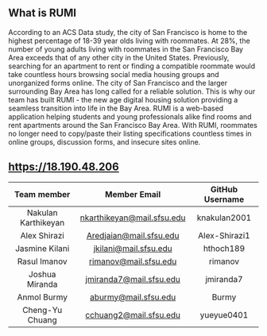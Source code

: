 ## What is RUMI
According to an ACS Data study, the city of San Francisco is home to the highest percentage of 18-39 year olds living with roommates. At 28%, the number of young adults living with roommates in the San Francisco Bay Area exceeds that of any other city in the United States. Previously, searching for an apartment to rent or finding a compatible roommate would take countless hours browsing social media housing groups and unorganized forms online. The city of San Francisco and the larger surrounding Bay Area has long called for a reliable solution. 
This is why our team has built RUMI - the new age digital housing solution providing a seamless transition into life in the Bay Area. RUMI is a web-based application helping students and young professionals alike find rooms and rent apartments around the San Francisco Bay Area. With RUMI, roommates no longer need to copy/paste their listing specifications countless times in online groups, discussion forms, and insecure sites online.

## https://18.190.48.206


| Team member | Member Email | GitHub Username |
|    :---:     |     :---:     |     :---:       |
| Nakulan Karthikeyan     | nkarthikeyan@mail.sfsu.edu | knakulan2001 |
| Alex Shirazi     |        Aredjaian@mail.sfsu.edu       |     Alex-Shirazi1            |
| Jasmine Kilani      |     jkilani@mail.sfsu.edu          |      hthoch189           | 
| Rasul Imanov      |     rimanov@mail.sfsu.edu          |      rimanov           |
| Joshua Miranda      |       jmiranda7@mail.sfsu.edu        |        jmiranda7         |
| Anmol Burmy      |   aburmy@mail.sfsu.edu    |    Burmy      |
| Cheng-Yu Chuang | cchuang2@mail.sfsu.edu | yueyue0401 |
